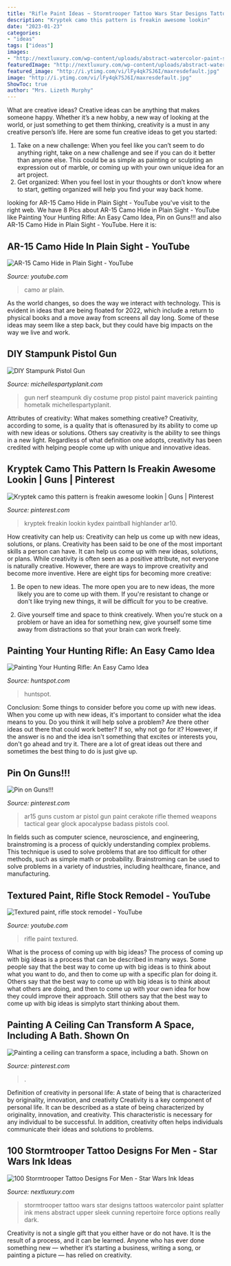 ```yaml
---
title: "Rifle Paint Ideas ~ Stormtrooper Tattoo Wars Star Designs Tattoos Watercolor Paint Splatter Ink Mens Abstract Upper Sleek Cunning Repertoire Force Options Really Dark"
description: "Kryptek camo this pattern is freakin awesome lookin"
date: "2023-01-23"
categories:
- "ideas"
tags: ["ideas"]
images:
- "http://nextluxury.com/wp-content/uploads/abstract-watercolor-paint-splatter-mens-stormtrooper-upper-back-tattoos.jpg"
featuredImage: "http://nextluxury.com/wp-content/uploads/abstract-watercolor-paint-splatter-mens-stormtrooper-upper-back-tattoos.jpg"
featured_image: "http://i.ytimg.com/vi/lFy4qk7SJ6I/maxresdefault.jpg"
image: "http://i.ytimg.com/vi/lFy4qk7SJ6I/maxresdefault.jpg"
ShowToc: true
author: "Mrs. Lizeth Murphy"
---
```



What are creative ideas?
Creative ideas can be anything that makes someone happy. Whether it’s a new hobby, a new way of looking at the world, or just something to get them thinking, creativity is a must in any creative person’s life. Here are some fun creative ideas to get you started: 
1. Take on a new challenge: When you feel like you can’t seem to do anything right, take on a new challenge and see if you can do it better than anyone else. This could be as simple as painting or sculpting an expression out of marble, or coming up with your own unique idea for an art project. 
2. Get organized: When you feel lost in your thoughts or don’t know where to start, getting organized will help you find your way back home.

	

		
looking for AR-15 Camo Hide in Plain Sight - YouTube you've visit to the right web. We have 8 Pics about AR-15 Camo Hide in Plain Sight - YouTube like Painting Your Hunting Rifle: An Easy Camo Idea, Pin on Guns!!! and also AR-15 Camo Hide in Plain Sight - YouTube. Here it is:
		
    
## AR-15 Camo Hide In Plain Sight - YouTube

<img loading=lazy src="http://i.ytimg.com/vi/lFy4qk7SJ6I/maxresdefault.jpg" onerror="this.onerror=null;this.src='https://tse4.mm.bing.net/th?id=OIP.V8kCf5xuWmXWCG4ARviPKQHaEK&amp;pid=15.1';" alt="AR-15 Camo Hide in Plain Sight - YouTube">

_Source: youtube.com_

>camo ar plain. 

	

As the world changes, so does the way we interact with technology. This is evident in ideas that are being floated for 2022, which include a return to physical books and a move away from screens all day long. Some of these ideas may seem like a step back, but they could have big impacts on the way we live and work.

    
## DIY Stampunk Pistol Gun

<img loading=lazy src="https://i1.wp.com/michellespartyplanit.com/wp-content/uploads/2014/09/IMG_2105mls.jpg?resize=900%2C600" onerror="this.onerror=null;this.src='https://tse2.mm.bing.net/th?id=OIP.jHWXWTOJRdFReZp-BdNI0wHaE8&amp;pid=15.1';" alt="DIY Stampunk Pistol Gun">

_Source: michellespartyplanit.com_

>gun nerf steampunk diy costume prop pistol paint maverick painting hometalk michellespartyplanit. 

	

Attributes of creativity: What makes something creative?
Creativity, according to some, is a quality that is oftenasured by its ability to come up with new ideas or solutions. Others say creativity is the ability to see things in a new light. Regardless of what definition one adopts, creativity has been credited with helping people come up with unique and innovative ideas.

    
## Kryptek Camo This Pattern Is Freakin Awesome Lookin | Guns | Pinterest

<img loading=lazy src="https://s-media-cache-ak0.pinimg.com/736x/a3/74/89/a37489f2ce9659758d9bbbc62848acdb.jpg" onerror="this.onerror=null;this.src='https://tse1.mm.bing.net/th?id=OIP.hBlsSN7kptbWrQZ9F4AksgHaFj&amp;pid=15.1';" alt="Kryptek camo this pattern is freakin awesome lookin | Guns | Pinterest">

_Source: pinterest.com_

>kryptek freakin lookin kydex paintball highlander ar10. 

	

How creativity can help us: Creativity can help us come up with new ideas, solutions, or plans.
Creativity has been said to be one of the most important skills a person can have. It can help us come up with new ideas, solutions, or plans. While creativity is often seen as a positive attribute, not everyone is naturally creative. However, there are ways to improve creativity and become more inventive. Here are eight tips for becoming more creative: 
1. Be open to new ideas. The more open you are to new ideas, the more likely you are to come up with them. If you're resistant to change or don't like trying new things, it will be difficult for you to be creative.

2. Give yourself time and space to think creatively. When you're stuck on a problem or have an idea for something new, give yourself some time away from distractions so that your brain can work freely.

    
## Painting Your Hunting Rifle: An Easy Camo Idea

<img loading=lazy src="http://huntspot.com/wp-content/uploads/2017/07/painting-your-rifle.jpg" onerror="this.onerror=null;this.src='https://tse2.mm.bing.net/th?id=OIP.Ro86XwKVDKx9PqNqEVd3kgHaEK&amp;pid=15.1';" alt="Painting Your Hunting Rifle: An Easy Camo Idea">

_Source: huntspot.com_

>huntspot. 

	

Conclusion: Some things to consider before you come up with new ideas.
When you come up with new ideas, it's important to consider what the idea means to you. Do you think it will help solve a problem? Are there other ideas out there that could work better? If so, why not go for it? However, if the answer is no and the idea isn't something that excites or interests you, don't go ahead and try it. There are a lot of great ideas out there and sometimes the best thing to do is just give up.

    
## Pin On Guns!!!

<img loading=lazy src="https://i.pinimg.com/736x/34/ee/7c/34ee7cdc93b80372a68d0ab1c42850e6--the-soul-ar-pistol.jpg" onerror="this.onerror=null;this.src='https://tse2.mm.bing.net/th?id=OIP.GiolooGlVW9Nnav-zVuXjQHaFY&amp;pid=15.1';" alt="Pin on Guns!!!">

_Source: pinterest.com_

>ar15 guns custom ar pistol gun paint cerakote rifle themed weapons tactical gear glock apocalypse badass pistols cool. 

	

In fields such as computer science, neuroscience, and engineering, brainstroming is a process of quickly understanding complex problems. This technique is used to solve problems that are too difficult for other methods, such as simple math or probability. Brainstroming can be used to solve problems in a variety of industries, including healthcare, finance, and manufacturing.

    
## Textured Paint, Rifle Stock Remodel - YouTube

<img loading=lazy src="https://i.ytimg.com/vi/qo8lI9Kv318/hqdefault.jpg" onerror="this.onerror=null;this.src='https://tse1.mm.bing.net/th?id=OIP.jRsCRDC-NSZqd0tIG_w8zgHaFj&amp;pid=15.1';" alt="Textured paint, rifle stock remodel - YouTube">

_Source: youtube.com_

>rifle paint textured. 

	

What is the process of coming up with big ideas?
The process of coming up with big ideas is a process that can be described in many ways. Some people say that the best way to come up with big ideas is to think about what you want to do, and then to come up with a specific plan for doing it. Others say that the best way to come up with big ideas is to think about what others are doing, and then to come up with your own idea for how they could improve their approach. Still others say that the best way to come up with big ideas is simplyto start thinking about them.

    
## Painting A Ceiling Can Transform A Space, Including A Bath. Shown On

<img loading=lazy src="https://i.pinimg.com/originals/12/5e/3c/125e3c3f7cea78d628baaa52ee6ae97c.jpg" onerror="this.onerror=null;this.src='https://tse1.mm.bing.net/th?id=OIP.KX9ay0tQ32UXiD4b-V3noQHaK_&amp;pid=15.1';" alt="Painting a ceiling can transform a space, including a bath. Shown on">

_Source: pinterest.com_

>. 

	

Definition of creativity in personal life: A state of being that is characterized by originality, innovation, and creativity
Creativity is a key component of personal life. It can be described as a state of being characterized by originality, innovation, and creativity. This characteristic is necessary for any individual to be successful. In addition, creativity often helps individuals communicate their ideas and solutions to problems.

    
## 100 Stormtrooper Tattoo Designs For Men - Star Wars Ink Ideas

<img loading=lazy src="http://nextluxury.com/wp-content/uploads/abstract-watercolor-paint-splatter-mens-stormtrooper-upper-back-tattoos.jpg" onerror="this.onerror=null;this.src='https://tse1.mm.bing.net/th?id=OIP.-M43PzM6JEEDiB8wUYMXMgHaHa&amp;pid=15.1';" alt="100 Stormtrooper Tattoo Designs For Men - Star Wars Ink Ideas">

_Source: nextluxury.com_

>stormtrooper tattoo wars star designs tattoos watercolor paint splatter ink mens abstract upper sleek cunning repertoire force options really dark. 

	

Creativity is not a single gift that you either have or do not have. It is the result of a process, and it can be learned. Anyone who has ever done something new — whether it’s starting a business, writing a song, or painting a picture — has relied on creativity.

